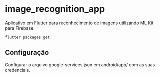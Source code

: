 # image_recognition_app
Aplicativo em Flutter para reconhecimento de imagens utilizando ML Kit para Firebase.

```
flutter packages get
```

## Configuração
Configurar o arquivo google-services.json em android/app/ com as suas credenciais.
